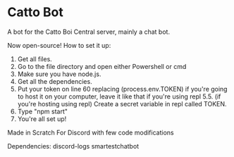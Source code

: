 # Catto Bot
A bot for the Catto Boi Central server, mainly a chat bot.

Now open-source!
How to set it up:
  1. Get all files.
  2. Go to the file directory and open either Powershell or cmd
  3. Make sure you have node.js.
  4. Get all the dependencies.
  5. Put your token on line 60 replacing
     (process.env.TOKEN) if you're going
     to host it on your computer, leave
     it like that if you're using repl
5.5. (if you're hosting using repl)
     Create a secret variable in repl
     called TOKEN.
  6. Type "npm start"
  7. You're all set up!

Made in Scratch For Discord with few code modifications

Dependencies:
discord-logs
smartestchatbot

